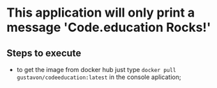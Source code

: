 # This application will only print a message 'Code.education Rocks!'


## Steps to execute
 - to get the image from docker hub just type ```docker pull gustavon/codeeducation:latest``` in the console aplication;
